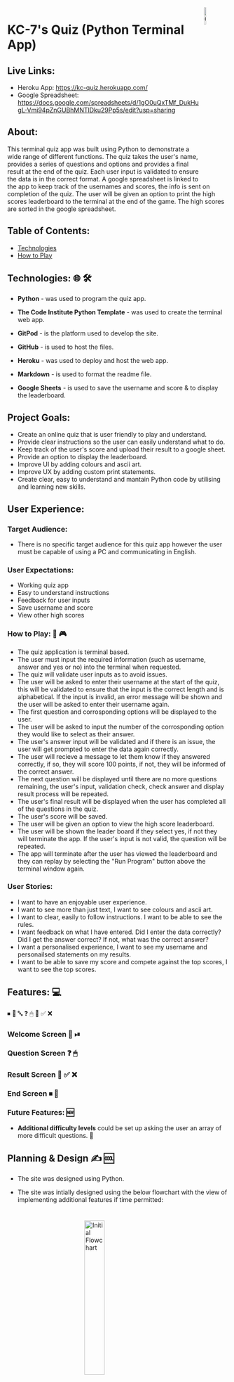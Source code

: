 <img style="display: inline; margin: 5px 5px; float: right" src="assets/readme-images/quizlogo.png" alt="Quiz Logo" width="10%" height="auto" title="Quiz Logo">

# KC-7's Quiz (Python Terminal App)

## Live Links: 

* Heroku App: https://kc-quiz.herokuapp.com/
* Google Spreadsheet: https://docs.google.com/spreadsheets/d/1gO0uQxTMf_DukHugL-Vmi94pZnGUBhMNTlDku29Pp5s/edit?usp=sharing


## About:

This terminal quiz app was built using Python to demonstrate a wide range of different functions.
The quiz takes the user's name, provides a series of questions and options and provides a final result at the end of the quiz.
Each user input is validated to ensure the data is in the correct format.
A google spreadsheet is linked to the app to keep track of the usernames and scores, the info is sent on completion of the quiz. 
The user will be given an option to print the high scores leaderboard to the terminal at the end of the game. The high scores are sorted in the google spreadsheet.

## Table of Contents:

- [Technologies](#technologies)
- [How to Play](#how-to-play)

## Technologies: 🌐 🛠 

- **Python** - was used to program the quiz  app. 

- **The Code Institute Python Template** - was used to create the terminal web app. 

- **GitPod** - is the platform used to develop the site. 

- **GitHub** - is used to host the files. 

- **Heroku** - was used to deploy and host the web app.  

- **Markdown** - is used to format the readme file. 

- **Google Sheets** - is used to save the username and score & to display the leaderboard. 


## Project Goals:

- Create an online quiz that is user friendly to play and understand.
- Provide clear instructions so the user can easily understand what to do. 
- Keep track of the user's score and upload their result to a google sheet. 
- Provide an option to display the leaderboard.
- Improve UI by adding colours and ascii art. 
- Improve UX by adding custom print statements.
- Create clear, easy to understand and mantain Python code by utilising and learning new skills. 

## User Experience:


### Target Audience: 

- There is no specific target audience for this quiz app however the user must be capable of using a PC and communicating in English. 


### User Expectations: 

- Working quiz app
- Easy to understand instructions
- Feedback for user inputs
- Save username and score
- View other high scores


### How to Play: 🎲 🎮

- The quiz application is terminal based. 
- The user must input the required information (such as username, answer and yes or no) into the terminal when requested.
- The quiz will validate user inputs as to avoid issues. 
- The user will be asked to enter their username at the start of the quiz, this will be validated to ensure that the input is the correct length and is alphabetical. If the input is invalid, an error message will be shown and the user will be asked to enter their username again. 
- The first question and corrosponding options will be displayed to the user.
- The user will be asked to input the number of the corrosponding option they would like to select as their answer.
- The user's answer input will be validated and if there is an issue, the user will get prompted to enter the data again correctly.
- The user will recieve a message to let them know if they answered correctly, if so, they will score 100 points, if not, they will be informed of the correct answer.
- The next question will be displayed until there are no more questions remaining, the user's input, validation check, check answer and display result process will be repeated.
- The user's final result will be displayed when the user has completed all of the questions in the quiz. 
- The user's score will be saved. 
- The user will be given an option to view the high score leaderboard. 
- The user will be shown the leader board if they select yes, if not they will terminate the app. If the user's input is not valid, the question will be repeated. 
- The app will terminate after the user has viewed the leaderboard and they can replay by selecting the "Run Program" button above the terminal window again. 

### User Stories: 

- I want to have an enjoyable user experience. 
- I want to see more than just text, I want to see colours and ascii art. 
- I want to clear, easily to follow instructions. I want to be able to see the rules.
- I want feedback on what I have entered. Did I enter the data correctly? Did I get the answer correct? If not, what was the correct answer? 
- I want a personalised experience, I want to see my username and personailsed statements on my results. 
- I want to be able to save my score and compete against the top scores, I want to see the top scores.

## Features: 💻

⏹ 🔄 🔤 ❓ 🖱 🎰 ✅ ❌

### Welcome Screen 👋 ⏯

### Question Screen ❓ 🖱

### Result Screen 🎰 ✅ ❌

### End Screen ⏹ 🔄

### Future Features: 🆕

- **Additional difficulty levels** could be set up asking the user an array of more difficult questions. 💬


## Planning & Design ✍ 🆒

- The site was designed using Python. 

- The site was intially designed using the below flowchart with the view of implementing additional features if time permitted:

<img style="display: inline; margin: 25px 35%" src="assets/readme-images/flowchart1.png" alt="Initial Flowchart" width="30%" height="auto" title="Initial Flowchart">

- Additional changes were made and the **Final Flowchart** was updated to reflect this:

<img style="display: inline; margin: 25px 15%" src="assets/readme-images/flowchart4.png" alt="Final Flowchart" width="70%" height="auto" title="Final Flowchart">

________________

## Testing the Features: 💻

### Test Cases 🕵 

#### 1. Welcome Section: 👋 ⏯

| **Test** | **Expectation** | **Result** |
| ------- | ------- | ------- |
| Go to https://kc-quiz.herokuapp.com/ and click the "Run Program" button. | Web page should load and when the "Run Program" button is pressed, the the welcome screen text and ascii logo will be displayed on the terminal app. The logo should have magenta text and cyan background, all other text should be white. | ✅ Worked as expected |

<img style="display: inline; margin: 25px 30%" src="assets/readme-images/q1.png" alt="Screenshot of quiz" width="40%" height="auto" title="Screenshot of quiz">

#### 2. Username Text & Input Section: 🖱 🗨

| **Test** | **Expectation** | **Result** |
| ------- | ------- | ------- |
| Press Enter to continue. | The previous text should clear. It will display the username ascii heading in magenta. It will list username requirements and then prompt the user to input their data. | ✅ Worked as expected |

<img style="display: inline; margin: 25px 30%" src="assets/readme-images/q2.png" alt="Screenshot of quiz" width="40%" height="auto" title="Screenshot of quiz">

#### 3. Invalid Username Input Section: 🛑 🖱 ⛔

| **Test** | **Expectation** | **Result** |
| ------- | ------- | ------- |
| Enter invalid usernames testing min (2) & max (8) length and data is alpahetical, eg: "T", "TTTTTTTTTT" & "11111" | The previous text should clear. It will display the invalid username section and request input again by looping back to the Username Input Section. The username ascii header should be displayed in magenta above the error text and username request. | ✅ Worked as expected |

<img style="display: inline; margin: 25px 30%" src="assets/readme-images/q3.png" alt="Screenshot of quiz" width="40%" height="auto" title="Screenshot of quiz">

#### 4. How to Play Section (Username Valid): ❔ 🎮 🎲

| **Test** | **Expectation** | **Result** |
| ------- | ------- | ------- |
| Enter a valid username containing alphabetic letters between 2 & 8 characters in length, eg: "Tony". | The previous text should clear. It will display the How To Play section section which should welcome the user with the name they entered and then state help text on how to play. The How To Play ascii header and user's name should be displayed in magenta, all other text in white. | ✅ Worked as expected |

<img style="display: inline; margin: 25px 30%" src="assets/readme-images/q4.png" alt="Screenshot of quiz" width="40%" height="auto" title="Screenshot of quiz">

#### 5. Questions Section: 🔠 ❓

| **Test** | **Expectation** | **Result** |
| ------- | ------- | ------- |
| Press Enter to continue. | The previous text should clear. It will display the first question in magenta, the question and options in cyan and then request user input in white. Verify that the Question Index and Total Number of Questions are being displayed correctly in the the title, eg: 1 of 6. | ✅ Worked as expected |

<img style="display: inline; margin: 25px 30%" src="assets/readme-images/q5.png" alt="Screenshot of quiz" width="40%" height="auto" title="Screenshot of quiz">

#### 6. Ivalid Question Input Section: 🛑 🔠 ⛔

| **Test** | **Expectation** | **Result** |
| ------- | ------- | ------- |
| Enter an invalid input, i.e. 0, a number greater than the number of corrosponding options asked or alphabetic letters. | The previous text should **NOT** clear. It will display the user's input data in red. It will clarify input requirments and loop the Question Input.  | ✅ Worked as expected |

<img style="display: inline; margin: 25px 30%" src="assets/readme-images/q6.png" alt="Screenshot of quiz" width="40%" height="auto" title="Screenshot of quiz">

#### 7. Correct Answer Section: 🔠 ✔ 

| **Test** | **Expectation** | **Result** |
| ------- | ------- | ------- |
| Enter the correct answer. | The previous text should clear. It will display well done ascii art. It will congratulate the user and add 100 points to their score. It will display the user's current score. All text should be in green except the request to press Enter to continue. | ✅ Worked as expected |

<img style="display: inline; margin: 25px 30%" src="assets/readme-images/q7.png" alt="Screenshot of quiz" width="40%" height="auto" title="Screenshot of quiz">

#### 8. Question Section Loop: 🔠 ❓ 🔁

| **Test** | **Expectation** | **Result** |
| ------- | ------- | ------- |
| Press Enter to continue. | The previous text should clear. It will display well done ascii art. It will display the next question in magenta, the question title should update to reflect this, the corrosponding question and options should be displayed in cyan and then request user input in white.| ✅ Worked as expected |

<img style="display: inline; margin: 25px 30%" src="assets/readme-images/q8.png" alt="Screenshot of quiz" width="40%" height="auto" title="Screenshot of quiz">

#### 9. Wrong Answer Section: 🔠 ❌

| **Test** | **Expectation** | **Result** |
| ------- | ------- | ------- |
| Enter an incorrect answer. | The previous text should **NOT** clear. It will state the following in red: user answer incorrect, the correct answer, they didnt score any point and their current points score. It will request press Enter to continue in white.  | ✅ Worked as expected |

<img style="display: inline; margin: 25px 30%" src="assets/readme-images/q9.png" alt="Screenshot of quiz" width="40%" height="auto" title="Screenshot of quiz">

#### 10. End of Quiz Results Section: 🔚 🥇 🥈 🥉 🎰

| **Test** | **Expectation** | **Result** |
| ------- | ------- | ------- |
| Complete all questions in the quiz. | The previous text should clear. It will show "The End, Your Score:" ascii header with inverted colors (white background and black text). It will congratulate the user on making it to the end of the quiz in white. It will then provide different custom messages for the user based on their score, in red if they score below 50%, yellow if 50%, and green above 50%, there is also a different message for scoring 100%, you will need to complete the quiz multiple times with different total scores to test this. It will display the final score and request press Enter to continue in white.  | ✅ Worked as expected |

<img style="display: inline; margin: 25px 30%" src="assets/readme-images/q10.png" alt="Screenshot of quiz" width="40%" height="auto" title="Screenshot of quiz">

#### 11. Saved & Leaderboard Input Section: 💾 👑

| **Test** | **Expectation** | **Result** |
| ------- | ------- | ------- |
| Press Enter to continue.| The previous text should clear. It will save the users result to the google sheet. It will show "Saved" ascii header in green and will state their username and score has been saved, both values should be displayed to the user. It will show "Leadboard" ascii header in yellow and will ask the user if they would like to view the high score leaderboard by entering y or n. | ✅ Worked as expected |

<img style="display: inline; margin: 25px 30%" src="assets/readme-images/q11.png" alt="Screenshot of quiz" width="40%" height="auto" title="Screenshot of quiz">

#### 12. Invalid Leaderboard Input Section: 🛑 👑 ⛔

| **Test** | **Expectation** | **Result** |
| ------- | ------- | ------- |
| Press Enter to continue.| The previous text should clear. It will display the user's input in red and clarify requirements. It will then loop the Leaderboard Input Section again below including the Leaderboard ascii art, text and input (as in above). | ✅ Worked as expected |

<img style="display: inline; margin: 25px 30%" src="assets/readme-images/q12.png" alt="Screenshot of quiz" width="40%" height="auto" title="Screenshot of quiz">

#### 13. Leaderboard Section: 👑 🥇 🥈 🥉

| **Test** | **Expectation** | **Result** |
| ------- | ------- | ------- |
| Enter y (or Y to test it will accept both) to continue to leaderboard. | The previous text should clear. It will display the leaderboard header in yellow at the top, followed by the top 15 high scores which include the user's rank, name and score. It will inform the user that they can restart the quiz by pressing the Run Program button again. The app should no longer react to user input as it is now finished. | ✅ Worked as expected |

<img style="display: inline; margin: 25px 30%" src="assets/readme-images/q13.png" alt="Screenshot of quiz" width="40%" height="auto" title="Screenshot of quiz">

#### 14. Terminate Quiz Section (No to leaderboard): 🔚

| **Test** | **Expectation** | **Result** |
| ------- | ------- | ------- |
| Enter n (or N to test it will accept both) when asked if you would like to view the leaderboard (step 12) or click enter from the leaderboard (step 13) to terminate the app. | The previous text should clear. It will display red ascii header "Terminated Game Over" and then inform the user that they can restart the quiz by selecting the Run Program button again in white text. | ✅ Worked as expected |

<img style="display: inline; margin: 25px 30%" src="assets/readme-images/q14.png" alt="Screenshot of quiz" width="40%" height="auto" title="Screenshot of quiz">


### Solved Bugs, Problems & Improvements: 🕵 🕷

I made some of the following changes during development to improve how the app functions / resolve issues: 

| **Issue** | **Solution** | **Image** |
| ------- | ------- | ------- |
| Overwhelming amount of text and no division between sections. | I imported and then used "os.system("clear")" to clear the page as appropiate to improve the user experience. | <img style="display: inline; margin: 25px 15%" src="assets/readme-images/old_quiz.gif" alt="Clear Screen" width="70%" height="auto" title="Clear Screen"> |
| The run.py file increased in length as the project progressed due to implementations such as the ascii art and color styles. Although relativly clear, I though it could have been improved after the file became larger than 400 lines. | To improve readability of the python code, I created seperate python files for the quiz functions, ascii art, color styles and quiz questions. This split the large file into multiple easier to read and maintain files. | <img style="display: inline; margin: 25px 15%" src="assets/readme-images/pythonProblem16.png" alt="Clear Screen" width="70%" height="auto" title="Clear Screen"> |
| Line Too Long (over 79 character) | I needed to seperate the lines to resolve these issues and paid attention when writing code to avoid going over the 79 character limit. | <img style="display: inline; margin: 25px 15%" src="assets/readme-images/pythonProblem3.png" alt="Line Too Long" width="70%" height="auto" title="Line Too Long"> |
| Trailing white spaces became a reoccuring problem at the start. | I paid attention to try avoid this and regularly went through the highlighted problems to rectify at semi regular intervals. | <img style="display: inline; margin: 25px 15%" src="assets/readme-images/pythonProblem4.png" alt="Whitespace" width="70%" height="auto" title="Whitespace"> |
| Unnecessary Extra Function | To reduce the amount of code, I merged the validation is numeric and within range function. | <img style="display: inline; margin: 25px 15%" src="assets/readme-images/pythonProblem5.png" alt="Unnecessary functions" width="70%" height="auto" title="Unnecessary functions"> |
| Recursion in Restart Function | I chose to remove this feature to avoid having a recusion in the code. In future, a while loop could be implemented to reintroduce this feature. | <img style="display: inline; margin: 25px 15%" src="assets/readme-images/pythonProblem6.png" alt="Recursion" width="70%" height="auto" title="Recursion"> |
| Module not found error arose on the deployed heroku update after I implemented Colorama | I resolved this issue by updating the requirements.txt file. | <img style="display: inline; margin: 25px 15%" src="assets/readme-images/pythonProblem9.png" alt="Module not found" width="70%" height="auto" title="Module not found"> |
| The text background colour on the welcome page ascii logo did not look good as it was uneven and had a black gap. | I resolved this by adding a line on the right hand of the ascii art to create an even square border. | <img style="display: inline; margin: 25px 15%" src="assets/readme-images/pythonProblem10.png" alt="Text Background Color" width="70%" height="auto" title="Text Background Colour"> |
| I felt the appearance of the finished site felt incomplete. | To improve on this, I changed the color and text of the button above the terminal and centered the content. I added a gradient colour background. I also changed the webpage title and added a Favicon. I wanted to spend my time focusing on Python but I feel these small changes improved the finished project. | <img style="display: inline; margin: 25px 15%" src="assets/readme-images/homePage.png" alt="Webpage" width="70%" height="auto" title="Webpage"> |
| xxx | xxx | Image |

### Remaining Bugs: 🔎 🐛 

I was not able to identify any further bugs during final testing. &#10004; 🐞 🦗

### Python Linter Testing: 🕵 🕷

I used the [Code Institute's Python Linter Heroku App](https://pep8ci.herokuapp.com/) to check for errors and received all clear results:

#### run.py
<img style="display: inline; margin: 5px 30%" src="assets/readme-images/linter1.png" alt="Python Linter Testing" width="40%" height="auto" title="Python Linter Testing">

#### quiz_functions.py
<img style="display: inline; margin: 5px 30%" src="assets/readme-images/linter2.png" alt="Python Linter Testing" width="40%" height="auto" title="Python Linter Testing">

#### questions.py
<img style="display: inline; margin: 5px 30%" src="assets/readme-images/linter3.png" alt="Python Linter Testing" width="40%" height="auto" title="Python Linter Testing">

#### style.py
<img style="display: inline; margin: 5px 30%" src="assets/readme-images/linter4.png" alt="Python Linter Testing" width="40%" height="auto" title="Python Linter Testing">

#### ascii.py
<img style="display: inline; margin: 5px 30%" src="assets/readme-images/linter5.png" alt="Python Linter Testing" width="40%" height="auto" title="Python Linter Testing">

### GitPod Problems: 🔎

I cleared all highlighted problems excluding the below relating to the gitpod.yml file. There are no issues remaining for the Python Code.

<img style="display: inline; margin: 25px 30%" src="assets/readme-images/gitpod.png" alt="GitPod Testing" width="40%" height="auto" title="GitPod Testing">

### Future Improvements: 🆕 💡 💭

- Create a statistics section at the end of the quiz to anaylize and display user data. Provide stats such as average user score and display a chart or graph in terminal. 
- Consider implementing a 30 second timer for each question. ⌛
- Add difficulty levels with different points, eg. 50 points correct answer on easy or 100 points on hard.
- Re-implement the internal restart quiz function without calling the main function and creating a recursion.
- Consider using an Emoji module to print emojis to terminal.
- Randomise order of questions.


## Deployment: 🌐

### GitPod: 🔧 ⌨

- I developed the site using Python in GitPod. 

- I tested the site during development by entering the following command into the terminal: 
    - *python3 run.py*

- For version control, I regularly updated my work to **GitHub** by entering the below commands into the terminal: 
    - *git add .*
    - *git commit -m "Update message here"*
    - *git push*

### Creating the Heroku app: 🌐 🖱

- I deployed the app to Heroku by doing the following: 
    - XXXX
    - XXXX


## Credits: 🥂 🙏 👀

| **Resource:** | **Reason:** |
| ------- | ------- |
| [The Code Institute's Gitpod Python Terminal Window Template]() | Used as the initial template for this project so that the Python code can be deployed on a web page. |
| [The Code Institute's Love Sandwhiches Python Project](https://github.com/KC-7/love-sandwiches) | This project was a good source to reference for information such as implementing the main function, linking to the google sheet and uploading to Heroku. |
| [My CI Mentor, Rohit](https://codeinstitute.net/ie/) | I found my three calls with Rohit very informative and benifical to my learning. |
| [pypi.org's Colorama Guide](https://pypi.org/project/colorama/) | This guide showed me how to import and use Colorama to change the foregroud and background colors for printed text in the terminal. |
| [CSS Gradient](https://cssgradient.io/) | Was used to generate the code for the background colour in CSS using my chosen my HEX colours. |
| [Patorjk's Ascii Generator](https://patorjk.com/software/taag/#p=display&f=Graffiti&t=KC7%20) | This was used to generate the custom ascii art headings. |
| [Flaticon](https://www.flaticon.com/free-icon/quiz_5705146?term=quiz&page=1&position=38&origin=tag&related_id=5705146) | The Favicon logo was provided by Flaticon. |
| [GeeksForGeeks](https://www.geeksforgeeks.org/what-does-the-if-__name__-__main__-do/) | I learned how to implement if name = main by reading this guide. |
| [GeeksForGeeks](https://www.geeksforgeeks.org/clear-screen-python/) | I learned how to clear the screen in Python by reading this how to guide. |
| [xxxxx]() | xxxxx |
| [xxxxx]() | xxxxx |
| [xxxxx]() | xxxxx |
| [xxxxx]() | xxxxx |
| [xxxxx]() | xxxxx |
| [xxxxx]() | xxxxx |
| [xxxxx]() | xxxxx |
